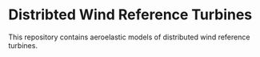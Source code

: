 # Distribted Wind Reference Turbines

This repository contains aeroelastic models of distributed wind reference turbines.
